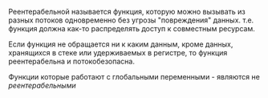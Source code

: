 Реентерабельной называется функция, которую можно вызывать из разных потоков одновременно без угрозы "повреждения" данных. т.е. функция должна как-то распределять доступ к совместным ресурсам.

Если функция не обращается ни к каким данным, кроме данных, хранящихся в стеке или удерживаемых в регистре, то функция реентерабельна и потокобезопасна.

Функции которые работают с глобальными переменными - являются не *реентерабельными*
